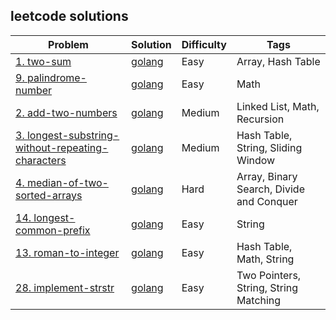 ## leetcode solutions

|Problem|Solution|Difficulty|Tags|
|-|-|-|-|
| [1. two-sum](https://leetcode.com/problems/two-sum/) | [golang](/leetcode/two-sum.go) | Easy | Array, Hash Table |
| [9. palindrome-number](https://leetcode.com/problems/palindrome-number/) | [golang](/leetcode/palindrome-number.go) | Easy | Math |
| [2. add-two-numbers](https://leetcode.com/problems/add-two-numbers/) | [golang](/leetcode/add-two-numbers.go) | Medium | Linked List, Math, Recursion |
| [3. longest-substring-without-repeating-characters](https://leetcode.com/problems/longest-substring-without-repeating-characters/) | [golang](/leetcode/longest-substring-without-repeating-characters.go) | Medium | Hash Table, String, Sliding Window |
| [4. median-of-two-sorted-arrays](https://leetcode.com/problems/median-of-two-sorted-arrays/) | [golang](/leetcode/median-of-two-sorted-arrays.go) | Hard | Array, Binary Search, Divide and Conquer |
| [14. longest-common-prefix](https://leetcode.com/problems/longest-common-prefix/) | [golang](/leetcode/longest-common-prefix.go) | Easy | String |
| [13. roman-to-integer](https://leetcode.com/problems/roman-to-integer/) | [golang](/leetcode/roman-to-integer.go) | Easy | Hash Table, Math, String |
| [28. implement-strstr](https://leetcode.com/problems/implement-strstr/) | [golang](/leetcode/implement-strstr.go) | Easy | Two Pointers, String, String Matching |
